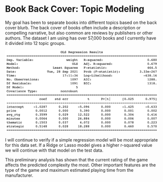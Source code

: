 # Book Back Cover: Topic Modeling

 My goal has been to separate books into different topics based on the back cover blurb. 
 The back cover of books often include a description or compelling narrative, but also common are reviews by publishers or other authors.
 The dataset I am using has over 57,000 books and I currently have it divided into 12 topic groups.
 
 ![](https://github.com/DerekCall/linear_regression_metis/blob/main/Screen%20Shot%202021-09-28%20at%205.14.03%20PM.png?raw=true)
 
I will continue to verify if a simple regression model will be most appropriate for this data set. If a Ridge or Lasso model gives a higher r-squared value we will continue with that model on the test data. 

This preliminary analysis has shown that the current rating of the game affects the predicted complexity the most. Other important features are the type of the game and maximum estimated playing time from the manufacturer. 



